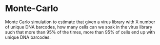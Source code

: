 # Monte-Carlo
Monte Carlo simulation to estimate that given a virus library with X number of unique DNA barcodes, how many cells can we soak in the virus library such that more than 95% of the times, more than 95% of cells end up with unique DNA barcodes.
